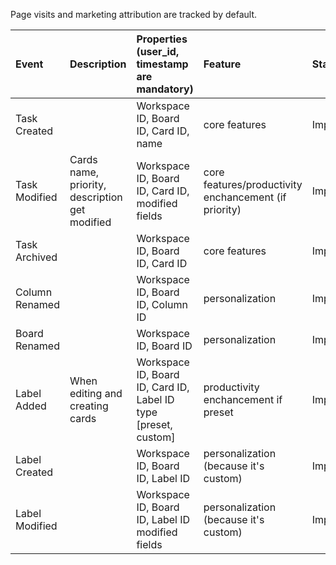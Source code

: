 Page visits and marketing attribution are tracked by default.

| Event          | Description                                                         | Properties (user_id, timestamp are mandatory)                   | Feature                                                | Status      |
|:---------------|:--------------------------------------------------------------------|:----------------------------------------------------------------|:-------------------------------------------------------|:------------|
| Task Created   |                                                                     | Workspace ID, Board ID, Card ID, name                           | core features                                          | Implemented |
| Task Modified  | Cards name, priority, description get modified                      | Workspace ID, Board ID, Card ID, modified fields                | core features/productivity enchancement (if priority) | Implemented |                                                  
| Task Archived  |                                                                     | Workspace ID, Board ID, Card ID                                 | core features                                          | Implemented |
| Column Renamed |                                                                     | Workspace ID, Board ID, Column ID                               | personalization                                        | Implemented |
| Board Renamed  |                                                                     | Workspace ID, Board ID                                          | personalization                                        | Implemented |
| Label Added    | When editing and creating cards                                 | Workspace ID, Board ID, Card ID, Label ID type [preset, custom] | productivity enchancement if preset                | Implemented |
| Label Created  |                                                                     | Workspace ID, Board ID, Label ID                                | personalization (because it's custom)                        | Implemented |
| Label Modified |                                                                     | Workspace ID, Board ID, Label ID modified fields                | personalization (because it's custom)                        | Implemented |

